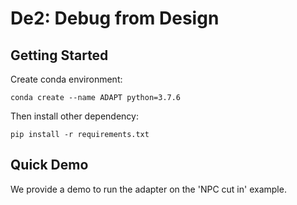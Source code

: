 # De2: Debug from Design

## Getting Started

Create conda environment:
```
conda create --name ADAPT python=3.7.6
```

Then install other dependency:
```
pip install -r requirements.txt
```


## Quick Demo
We provide a demo to run the adapter on the 'NPC cut in' example.





